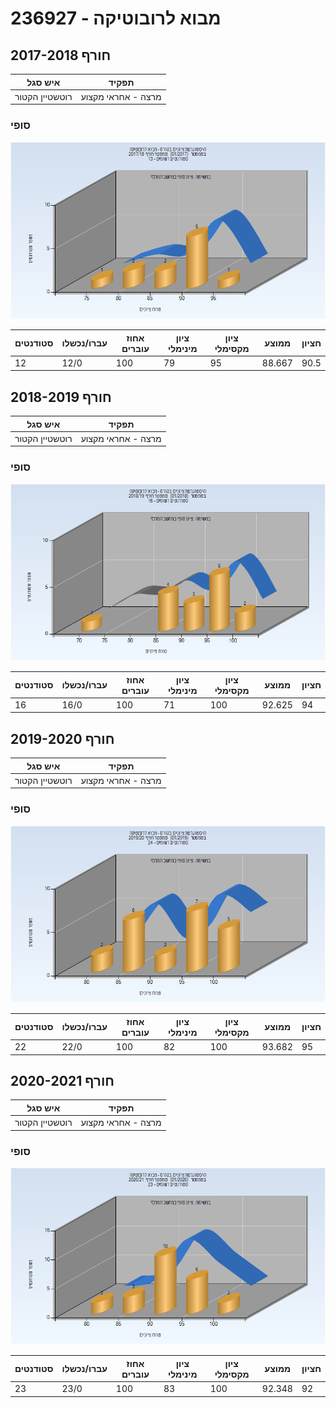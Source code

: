 # 236927 - מבוא לרובוטיקה

## חורף 2017-2018

| איש סגל | תפקיד |
| ---- | ---- |
| רוטשטיין הקטור | מרצה - אחראי מקצוע |

### סופי

![201701 Finals](201701/Finals.png)

| סטודנטים | עברו/נכשלו | אחוז עוברים | ציון מינימלי | ציון מקסימלי | ממוצע | חציון |
| ---- | ---- | ---- | ---- | ---- | ---- | ---- |
| 12 | 12/0 | 100 | 79 | 95 | 88.667 | 90.5 |

## חורף 2018-2019

| איש סגל | תפקיד |
| ---- | ---- |
| רוטשטיין הקטור | מרצה - אחראי מקצוע |

### סופי

![201801 Finals](201801/Finals.png)

| סטודנטים | עברו/נכשלו | אחוז עוברים | ציון מינימלי | ציון מקסימלי | ממוצע | חציון |
| ---- | ---- | ---- | ---- | ---- | ---- | ---- |
| 16 | 16/0 | 100 | 71 | 100 | 92.625 | 94 |

## חורף 2019-2020

| איש סגל | תפקיד |
| ---- | ---- |
| רוטשטיין הקטור | מרצה - אחראי מקצוע |

### סופי

![201901 Finals](201901/Finals.png)

| סטודנטים | עברו/נכשלו | אחוז עוברים | ציון מינימלי | ציון מקסימלי | ממוצע | חציון |
| ---- | ---- | ---- | ---- | ---- | ---- | ---- |
| 22 | 22/0 | 100 | 82 | 100 | 93.682 | 95 |

## חורף 2020-2021

| איש סגל | תפקיד |
| ---- | ---- |
| רוטשטיין הקטור | מרצה - אחראי מקצוע |

### סופי

![202001 Finals](202001/Finals.png)

| סטודנטים | עברו/נכשלו | אחוז עוברים | ציון מינימלי | ציון מקסימלי | ממוצע | חציון |
| ---- | ---- | ---- | ---- | ---- | ---- | ---- |
| 23 | 23/0 | 100 | 83 | 100 | 92.348 | 92 |

